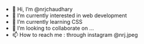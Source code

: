 - 👋 Hi, I’m @nrjchaudhary
- 👀 I’m currently interested in web development
- 🌱 I’m currently learning CSS
- 💞️ I’m looking to collaborate on ...
- 📫 How to reach me : through instagram @nrj.jpeg

<!---
nrjchaudhary/nrjchaudhary is a ✨ special ✨ repository because its `README.md` (this file) appears on your GitHub profile.
You can click the Preview link to take a look at your changes.
--->
